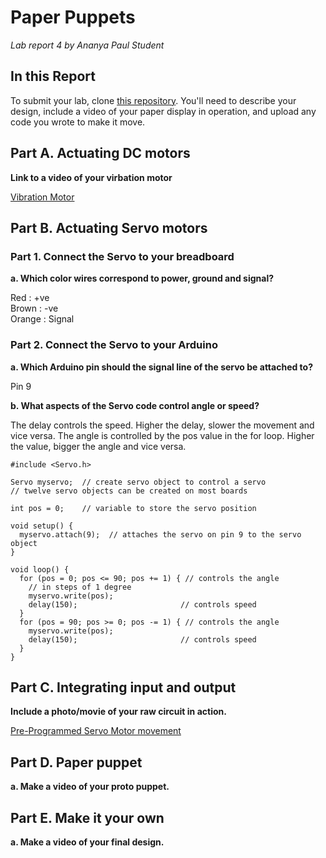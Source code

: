 # Paper Puppets

*Lab report 4 by Ananya Paul Student*

## In this Report

To submit your lab, clone [this repository](https://github.com/FAR-Lab/IDD-Fa18-Lab4). You'll need to describe your design, include a video of your paper display in operation, and upload any code you wrote to make it move.

## Part A. Actuating DC motors

**Link to a video of your virbation motor**

[Vibration Motor](https://youtu.be/5hCh_DmNyKA)

## Part B. Actuating Servo motors

### Part 1. Connect the Servo to your breadboard

**a. Which color wires correspond to power, ground and signal?**

Red : +ve
<br/>
Brown : -ve
<br/>
Orange : Signal

### Part 2. Connect the Servo to your Arduino

**a. Which Arduino pin should the signal line of the servo be attached to?**

Pin 9

**b. What aspects of the Servo code control angle or speed?**

The delay controls the speed. Higher the delay, slower the movement and vice versa. 
The angle is controlled by the pos value in the for loop. Higher the value, bigger the angle and vice versa.

```
#include <Servo.h>

Servo myservo;  // create servo object to control a servo
// twelve servo objects can be created on most boards

int pos = 0;    // variable to store the servo position

void setup() {
  myservo.attach(9);  // attaches the servo on pin 9 to the servo object
}

void loop() {
  for (pos = 0; pos <= 90; pos += 1) { // controls the angle
    // in steps of 1 degree
    myservo.write(pos);             
    delay(150);                       // controls speed
  }
  for (pos = 90; pos >= 0; pos -= 1) { // controls the angle
    myservo.write(pos);              
    delay(150);                       // controls speed
  }
}

```

## Part C. Integrating input and output

**Include a photo/movie of your raw circuit in action.**

[Pre-Programmed Servo Motor movement](https://youtu.be/-2SqL0_NraI)

## Part D. Paper puppet

**a. Make a video of your proto puppet.**

## Part E. Make it your own

**a. Make a video of your final design.**
 
